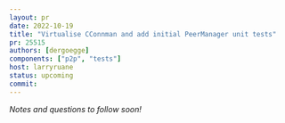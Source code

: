 ```yaml
---
layout: pr
date: 2022-10-19
title: "Virtualise CConnman and add initial PeerManager unit tests"
pr: 25515
authors: [dergoegge]
components: ["p2p", "tests"]
host: larryruane
status: upcoming
commit:
---
```


_Notes and questions to follow soon!_

<!-- TODO: Before meeting, add notes and questions
## Notes

## Questions

1. Did you review the PR? [Concept ACK, approach ACK, tested ACK, or NACK](https://github.com/bitcoin/bitcoin/blob/master/CONTRIBUTING.md#peer-review)?
-->

<!-- TODO: After meeting, uncomment and add meeting log between the irc tags
## Meeting Log

{% irc %}
{% endirc %}
-->
